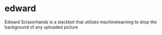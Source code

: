 # edward
Edward Scissorhands is a slackbot that utilizes machinelearning to drop the background of any uploaded picture
